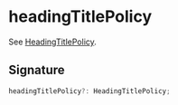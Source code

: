 
# headingTitlePolicy

See [HeadingTitlePolicy](docs/api-markdown-documenter/headingtitlepolicy-typealias)<!-- -->.

## Signature

```typescript
headingTitlePolicy?: HeadingTitlePolicy;
```
